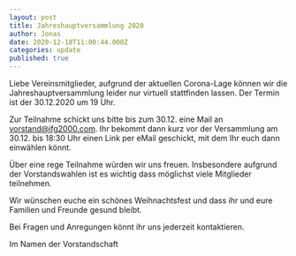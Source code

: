 ```yaml
---
layout: post
title: Jahreshauptversammlung 2020
author: Jonas
date: 2020-12-18T11:00:44.000Z
categories: update
published: true
---
```

Liebe Vereinsmitglieder,
aufgrund der aktuellen Corona-Lage können wir die Jahreshauptversammlung leider nur virtuell stattfinden lassen.
Der Termin ist der 30.12.2020 um 19 Uhr.

Zur Teilnahme schickt uns bitte bis zum 30.12. eine Mail an vorstand@ifg2000.com. Ihr bekommt dann kurz vor der Versammlung am 30.12. bis 18:30 Uhr einen Link per eMail geschickt, mit dem Ihr euch dann einwählen könnt.

Über eine rege Teilnahme würden wir uns freuen. Insbesondere aufgrund der Vorstandswahlen ist es wichtig dass möglichst viele Mitglieder teilnehmen.

Wir wünschen euche ein schönes Weihnachtsfest und dass ihr und eure Familien und Freunde gesund bleibt.

Bei Fragen und Anregungen könnt ihr uns jederzeit kontaktieren.

Im Namen der Vorstandschaft
